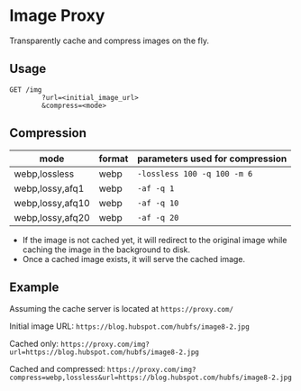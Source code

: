 # Image Proxy

Transparently cache and compress images on the fly.

## Usage

```
GET /img
        ?url=<initial_image_url>
        &compress=<mode>
```

## Compression

|mode|format|parameters used for compression|
|---|---|---|
|webp,lossless|webp|`-lossless 100 -q 100 -m 6`|
|webp,lossy,afq1|webp|`-af -q 1`|
|webp,lossy,afq10|webp|`-af -q 10`|
|webp,lossy,afq20|webp|`-af -q 20`|

- If the image is not cached yet, it will redirect to the original image while caching the image in the background to disk.
- Once a cached image exists, it will serve the cached image.

## Example

Assuming the cache server is located at `https://proxy.com/`

Initial image URL: `https://blog.hubspot.com/hubfs/image8-2.jpg`

Cached only: `https://proxy.com/img?url=https://blog.hubspot.com/hubfs/image8-2.jpg`

Cached and compressed: `https://proxy.com/img?compress=webp,lossless&url=https://blog.hubspot.com/hubfs/image8-2.jpg`